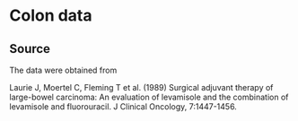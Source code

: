 # Colon data

## Source
The data were obtained from

Laurie J, Moertel C, Fleming T et al. (1989) Surgical adjuvant therapy of large-bowel carcinoma: An evaluation of levamisole and the combination of levamisole and fluorouracil. J Clinical Oncology, 7:1447-1456.